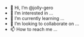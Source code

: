 - 👋 Hi, I’m @jolly-gero
- 👀 I’m interested in ...
- 🌱 I’m currently learning ...
- 💞️ I’m looking to collaborate on ...
- 📫 How to reach me ...

<!---
jolly-gero/jolly-gero is a ✨ special ✨ repository because its `README.md` (this file) appears on your GitHub profile.
You can click the Preview link to take a look at your changes.
--->
